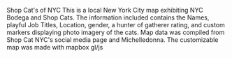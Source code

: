 Shop Cat's of NYC 
This is a local New York City map exhibiting NYC Bodega and Shop Cats. The information included contains the Names, playful Job Titles, Location, gender, a hunter of gatherer rating, and custom markers displaying photo imagery of the cats. 
Map data was compiled from Shop Cat NYC's social media page and Michelledonna. 
The customizable map was made with mapbox gl/js
